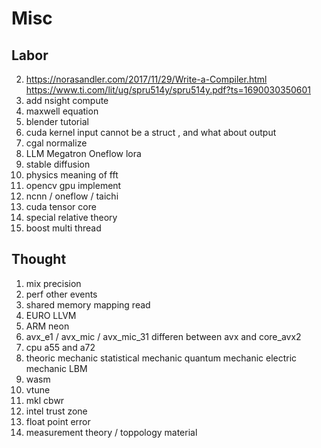 # Misc

## Labor 
2. https://norasandler.com/2017/11/29/Write-a-Compiler.html
https://www.ti.com/lit/ug/spru514y/spru514y.pdf?ts=1690030350601
3. add nsight compute
4. maxwell equation
5. blender tutorial
4. cuda kernel input cannot be a struct , and what about output
7. cgal normalize
9. LLM Megatron Oneflow lora
10. stable diffusion
11. physics meaning of fft
12. opencv gpu implement 
13. ncnn / oneflow / taichi
14. cuda tensor core
15. special relative theory
16. boost multi thread


## Thought
1. mix precision
2. perf other events
3. shared memory mapping read
4. EURO LLVM
5. ARM neon
6. avx_e1 / avx_mic / avx_mic_31 differen between avx and core_avx2
7. cpu a55 and a72
8. theoric mechanic statistical mechanic quantum mechanic electric mechanic LBM 
9. wasm
10. vtune
11. mkl cbwr 
12. intel trust zone
13. float point error
14. measurement theory / toppology material